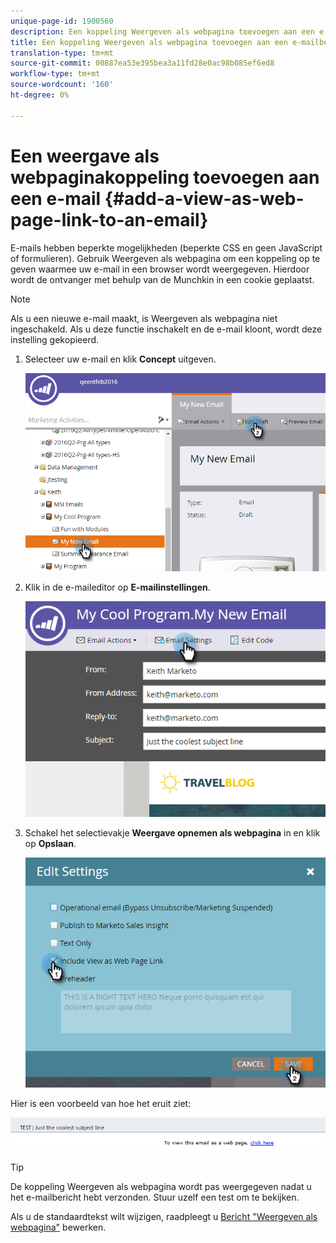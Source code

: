 ```yaml
---
unique-page-id: 1900560
description: Een koppeling Weergeven als webpagina toevoegen aan een e-mail - Marketo Docs - Productdocumentatie
title: Een koppeling Weergeven als webpagina toevoegen aan een e-mailbericht
translation-type: tm+mt
source-git-commit: 00887ea53e395bea3a11fd28e0ac98b085ef6ed8
workflow-type: tm+mt
source-wordcount: '160'
ht-degree: 0%

---
```



# Een weergave als webpaginakoppeling toevoegen aan een e-mail {#add-a-view-as-web-page-link-to-an-email}

E-mails hebben beperkte mogelijkheden (beperkte CSS en geen JavaScript of formulieren). Gebruik Weergeven als webpagina om een koppeling op te geven waarmee uw e-mail in een browser wordt weergegeven. Hierdoor wordt de ontvanger met behulp van de Munchkin in een cookie geplaatst.

>[!NOTE]
>
>Als u een nieuwe e-mail maakt, is Weergeven als webpagina niet ingeschakeld. Als u deze functie inschakelt en de e-mail kloont, wordt deze instelling gekopieerd.

1. Selecteer uw e-mail en klik **Concept** uitgeven.

   ![](assets/one-5.png)

1. Klik in de e-maileditor op **E-mailinstellingen**.

   ![](assets/two-5.png)

1. Schakel het selectievakje **Weergave opnemen als webpagina** in en klik op **Opslaan**.

   ![](assets/three-4.png)

Hier is een voorbeeld van hoe het eruit ziet:

![](assets/four-3.png)

>[!TIP]
>
>De koppeling Weergeven als webpagina wordt pas weergegeven nadat u het e-mailbericht hebt verzonden. Stuur uzelf een test om te bekijken.

Als u de standaardtekst wilt wijzigen, raadpleegt u [Bericht &quot;Weergeven als webpagina&quot;](../../../../product-docs/administration/email-setup/edit-the-view-as-web-page-message.md) bewerken.